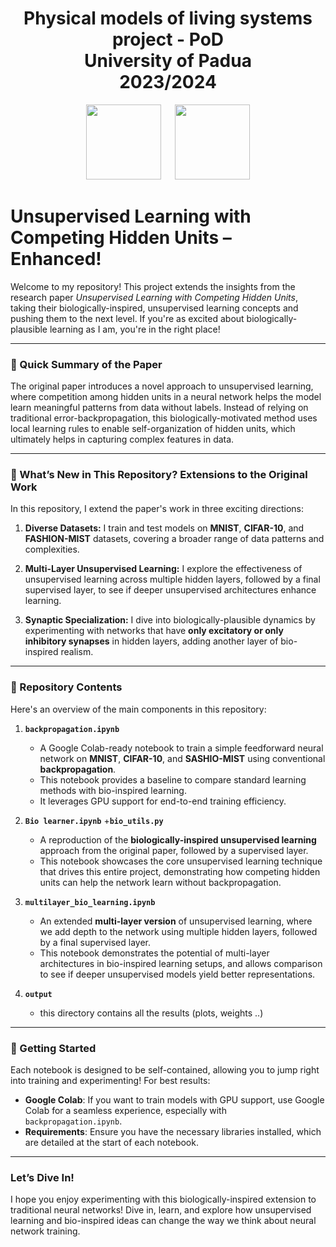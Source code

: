 <h1 align="center">Physical models of living systems project - PoD<br> University of Padua <br> 2023/2024</h1>

<p align="center">
  <img src="https://user-images.githubusercontent.com/62724611/166108149-7629a341-bbca-4a3e-8195-67f469a0cc08.png" height="120"/>
   
  <img src="https://user-images.githubusercontent.com/62724611/166108076-98afe0b7-802c-4970-a2d5-bbb997da759c.png" height="120"/>
</p>

# Unsupervised Learning with Competing Hidden Units – Enhanced!

Welcome to my repository! This project extends the insights from the research paper *Unsupervised Learning with Competing Hidden Units*, taking their biologically-inspired, unsupervised learning concepts and pushing them to the next level. If you're as excited about biologically-plausible learning as I am, you're in the right place!

---

### 🧠 Quick Summary of the Paper
The original paper introduces a novel approach to unsupervised learning, where competition among hidden units in a neural network helps the model learn meaningful patterns from data without labels. Instead of relying on traditional error-backpropagation, this biologically-motivated method uses local learning rules to enable self-organization of hidden units, which ultimately helps in capturing complex features in data.

---

### 🚀 What’s New in This Repository? Extensions to the Original Work
In this repository, I extend the paper's work in three exciting directions:

1. **Diverse Datasets:** I train and test models on **MNIST**, **CIFAR-10**, and **FASHION-MIST** datasets, covering a broader range of data patterns and complexities.
   
2. **Multi-Layer Unsupervised Learning:** I explore the effectiveness of unsupervised learning across multiple hidden layers, followed by a final supervised layer, to see if deeper unsupervised architectures enhance learning.

3. **Synaptic Specialization:** I dive into biologically-plausible dynamics by experimenting with networks that have **only excitatory or only inhibitory synapses** in hidden layers, adding another layer of bio-inspired realism.

---

### 📂 Repository Contents

Here's an overview of the main components in this repository:

1. **`backpropagation.ipynb`**  
   * A Google Colab-ready notebook to train a simple feedforward neural network on **MNIST**, **CIFAR-10**, and **SASHIO-MIST** using conventional **backpropagation**.  
   * This notebook provides a baseline to compare standard learning methods with bio-inspired learning.  
   * It leverages GPU support for end-to-end training efficiency.

2. **`Bio learner.ipynb`** +**`bio_utils.py`**  
   * A reproduction of the **biologically-inspired unsupervised learning** approach from the original paper, followed by a supervised layer.  
   * This notebook showcases the core unsupervised learning technique that drives this entire project, demonstrating how competing hidden units can help the network learn without backpropagation.

3. **`multilayer_bio_learning.ipynb`**  
   * An extended **multi-layer version** of unsupervised learning, where we add depth to the network using multiple hidden layers, followed by a final supervised layer.  
   * This notebook demonstrates the potential of multi-layer architectures in bio-inspired learning setups, and allows comparison to see if deeper unsupervised models yield better representations.

4. **`output`**
   * this directory contains all the results (plots, weights ..)
---

### 🧩 Getting Started

Each notebook is designed to be self-contained, allowing you to jump right into training and experimenting! For best results:

- **Google Colab**: If you want to train models with GPU support, use Google Colab for a seamless experience, especially with `backpropagation.ipynb`.
- **Requirements**: Ensure you have the necessary libraries installed, which are detailed at the start of each notebook.

---

### Let’s Dive In!
I hope you enjoy experimenting with this biologically-inspired extension to traditional neural networks! Dive in, learn, and explore how unsupervised learning and bio-inspired ideas can change the way we think about neural network training.
